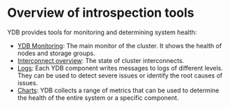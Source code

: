 # Overview of introspection tools

YDB provides tools for monitoring and determining system health:

* [YDB Monitoring](ydb_monitoring.md): The main monitor of the cluster. It shows the health of nodes and storage groups.
* [Interconnect overview](interconnect_overview.md): The state of cluster interconnects.
* [Logs](logs.md): Each YDB component writes messages to logs of different levels. They can be used to detect severe issues or identify the root causes of issues.
* [Charts](charts.md): YDB collects a range of metrics that can be used to determine the health of the entire system or a specific component.

